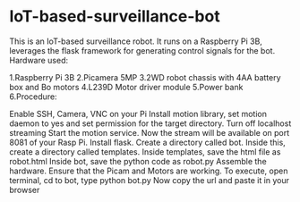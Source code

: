 # IoT-based-surveillance-bot
This is an IoT-based surveillance robot. It runs on a Raspberry Pi 3B, leverages the flask framework for generating control signals for the bot. Hardware used:

1.Raspberry Pi 3B
2.Picamera 5MP
3.2WD robot chassis with 4AA battery box and Bo motors
4.L239D Motor driver module
5.Power bank
6.Procedure:

Enable SSH, Camera, VNC on your Pi
Install motion library, set motion daemon to yes and set permission for the target directory.
Turn off localhost streaming
Start the motion service. Now the stream will be available on port 8081 of your Rasp Pi.
Install flask.
Create a directory called bot. Inside this, create a directory called templates.
Inside templates, save the html file as robot.html
Inside bot, save the python code as robot.py
Assemble the hardware.
Ensure that the Picam and Motors are working.
To execute, open terminal, cd to bot, type python bot.py
Now copy the url and paste it in your browser
